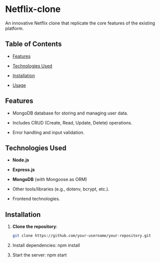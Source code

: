 # Netflix-clone
An innovative Netflix clone that replicate the core features of the existing platform.

## Table of Contents

- [Features](#features)
  
- [Technologies Used](#technologies-used)
  
- [Installation](#installation)
  
- [Usage](#usage)

## Features

- MongoDB database for storing and managing user data.
  
- Includes CRUD (Create, Read, Update, Delete) operations.
  
- Error handling and input validation.

## Technologies Used

- **Node.js**

- **Express.js**

- **MongoDB** (with Mongoose as ORM)

- Other tools/libraries (e.g., dotenv, bcrypt, etc.).
  
- Frontend technologies.

## Installation

1. **Clone the repository**:
   ```bash
   git clone https://github.com/your-username/your-repository.git
   
2. Install dependencies: npm install

3. Start the server: npm start
